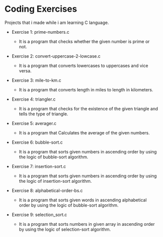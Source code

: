
# Coding Exercises

Projects that i made while i am learning C language.

- Exercise 1: prime-numbers.c
  - It is a program that checks whether the given number is prime or not.

- Exercise 2: convert-uppercase-2-lowcase.c
  - It is a program that converts lowercases to uppercases and vice versa.

- Exercise 3: mile-to-km.c
  - It is a program that converts length in miles to length in kilometers.

- Exercise 4: triangler.c
  - It is a program that checks for the existence of the given triangle and tells the type of triangle.
  
- Exercise 5: averager.c
  - It is a program that Calculates the average of the given numbers.

- Exercise 6: bubble-sort.c
  - It is a program  that sorts given numbers in ascending order by using the logic of bubble-sort algorithm.

- Exercise 7: insertion-sort.c
  - It is a program  that sorts given numbers in ascending order by using the logic of insertion-sort algorithm.
  
- Exercise 8: alphabetical-order-bs.c
  - It is a program that sorts given words in ascending alphabetical order by using the logic of bubble-sort algorithm.  
  
- Exercise 9: selection_sort.c
  - It is a program that sorts numbers in given array in ascending  order by using the logic of selection-sort algorithm.  
  
 


